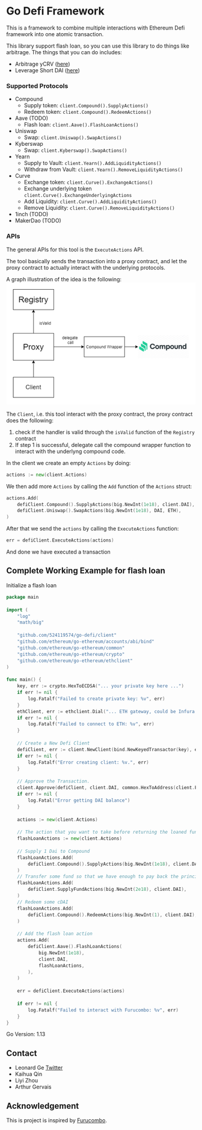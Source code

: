 # Go Defi Framework

This is a framework to combine multiple interactions with Ethereum Defi framework into one atomic transaction.

This library support flash loan, so you can use this library to do things like arbitrage. The things that you can do includes:
- Arbitrage yCRV ([here](https://furucombo.app/explore/combo_curve_00015))
- Leverage Short DAI ([here](https://furucombo.app/explore/combo_maker_00009))

### Supported Protocols
- Compound
    - Supply token: `client.Compound().SupplyActions()`
    - Redeem token: `client.Compound().RedeemActions()`
- Aave (TODO)
    - Flash loan: `client.Aave().FlashLoanActions()`
- Uniswap
    - Swap: `client.Uniswap().SwapActions()`
- Kyberswap
    - Swap: `client.Kyberswap().SwapActions()`
- Yearn
	- Supply to Vault: `client.Yearn().AddLiquidityActions()`
	- Withdraw from Vault: `client.Yearn().RemoveLiquidityActions()`
- Curve
	- Exchange token: `client.Curve().ExchangeActions()`
	- Exchange underlying token `client.Curve().ExchangeUnderlyingActions`
	- Add Liquidity: `client.Curve().AddLiquidityActions()`
	- Remove Liquidity: `client.Curve().RemoveLiquidityActions()`
- 1inch (TODO)
- MakerDao (TODO)

### APIs

The general APIs for this tool is the `ExecuteActions` API.

The tool basically sends the transaction into a proxy contract, and let the proxy
contract to actually interact with the underlying protocols. 

A graph illustration of the idea is the following:
![Proxy Contract Interaction](./images/illustration_with_compound.png)

The `Client`, i.e. this tool interact with the proxy contract, the proxy contract does the following:
1. check if the handler is valid through the `isValid` function of the `Registry` contract
2. If step 1 is successful, delegate call the compound wrapper function to interact with the underlyng compound code.

In the client we create an empty `Actions` by doing:
```go
actions := new(client.Actions)
```
We then add more `Actions` by calling the `Add` function of the `Actions` struct:
```go
actions.Add(
	defiClient.Compound().SupplyActions(big.NewInt(1e18), client.DAI),
	defiClient.Uniswap().SwapActions(big.NewInt(1e18), DAI, ETH),
)
```
After that we send the `actions` by calling the `ExecuteActions` function:
```go
err = defiClient.ExecuteActions(actions)
```
And done we have executed a transaction

## Complete Working Example for flash loan
Initialize a flash loan

```go
package main

import (
	"log"
	"math/big"

	"github.com/524119574/go-defi/client"
	"github.com/ethereum/go-ethereum/accounts/abi/bind"
	"github.com/ethereum/go-ethereum/common"
	"github.com/ethereum/go-ethereum/crypto"
	"github.com/ethereum/go-ethereum/ethclient"
)

func main() {
	key, err := crypto.HexToECDSA("... your private key here ...")
	if err != nil {
		log.Fatalf("Failed to create private key: %v", err)
	}
	ethClient, err := ethclient.Dial("... ETH gateway, could be Infura ...")
	if err != nil {
		log.Fatalf("Failed to connect to ETH: %v", err)
	}

	// Create a New Defi Client
	defiClient, err := client.NewClient(bind.NewKeyedTransactor(key), ethClient, client.MainNet)
	if err != nil {
		log.Fatalf("Error creating client: %v.", err)
	}

	// Approve the Transaction.
	client.Approve(defiClient, client.DAI, common.HexToAddress(client.FurucomboAddr), big.NewInt(2e18))
	if err != nil {
		log.Fatal("Error getting DAI balance")
	}

	actions := new(client.Actions)

	// The action that you want to take before returning the loaned fund
	flashLoanActions := new(client.Actions)

	// Supply 1 Dai to Compound
	flashLoanActions.Add(
		defiClient.Compound().SupplyActions(big.NewInt(1e18), client.DAI),
	)
	// Transfer some fund so that we have enough to pay back the principal and interest
	flashLoanActions.Add(
		defiClient.SupplyFundActions(big.NewInt(2e18), client.DAI),
	)
	// Redeem some cDAI
	flashLoanActions.Add(
		defiClient.Compound().RedeemActions(big.NewInt(1), client.DAI),
	)

	// Add the flash loan action
	actions.Add(
		defiClient.Aave().FlashLoanActions(
			big.NewInt(1e18),
			client.DAI,
			flashLoanActions,
		),
	)

	err = defiClient.ExecuteActions(actions)

	if err != nil {
		log.Fatalf("Failed to interact with Furucombo: %v", err)
	}
}

```
Go Version: 1.13


## Contact
- Leonard Ge [Twitter](https://twitter.com/ge_leonard)
- Kaihua Qin
- Liyi Zhou
- Arthur Gervais

## Acknowledgement
This is project is inspired by [Furucombo](https://furucombo.app/).
